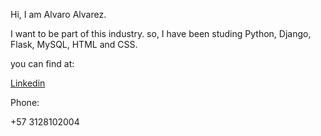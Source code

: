 Hi, I am Alvaro Alvarez.

I want to be part of this industry. so, I have been studing Python, Django, Flask, MySQL, HTML and CSS.

you can find at:

[Linkedin](https://www.linkedin.com/in/alvaro-javier-alvarez-cardenas-81696056/)

Phone:

+57 3128102004
